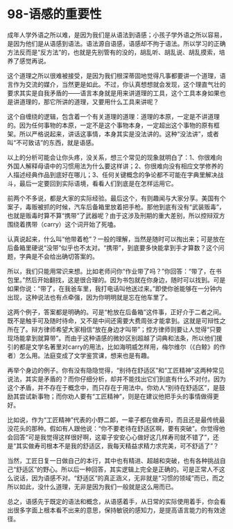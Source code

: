 # 98-语感的重要性

成年人学外语之所以难，是因为我们是从语法到语感；小孩子学外语之所以容易，是因为他们是从语感到语法。语法源自语感，语感却不拘于语法。所以学习的正确方法反而是“反方法”的，也就是先别管有的没的，胡乱听、胡乱说、胡乱摸索，培养了感觉再说。

这个道理之所以很难被接受，是因为我们根深蒂固地觉得凡事都要讲一个道理，语言作为交流的媒介，当然更是如此。不过，你认真想想就会发现，这个理直气壮的要求其实是自我矛盾的——语言本身就是用来讲道理的工具，这个工具本身如果也是讲道理的，那它所讲的道理，又要用什么工具来讲呢？

这个自缠绕的逻辑，包含着一个有关道理的道理：道理的本原，一定是不讲道理的。因为任何事物的本原，一定不是这个事物本身，一定超出这个事物的原有框架。所以严格说起来，讲话这事情，本身其实是没法讲的。这种“没法讲”，或者叫“不可致诘”的东西，就是语感。

以上的分析可能会让你头疼，没关系，想三个常见的现象就明白了：1、你很难向外国人解释母语中的习惯用法为什么要这样讲；2、你很难向没有相应文学修养的人描述经典作品到底好在哪儿；3、任何关键概念的争论都不可能在字典里解决战斗，最后一定要回到实际语境，看看人们到底是在怎样运用它。

前两个不多说，都是大家的实际经验。最后这个，有则趣闻与大家分享。美国有个案子，毒贩被抓的时候，汽车后备箱里放着把手枪。那他到底有没有“武装贩毒”，也就是贩毒时算不算“携带”了武器呢？由于这涉及刑期的重大差别，所以控辩双方围绕着携带（carry）这个词开始了死嗑。

认真说起来，什么叫“他带着枪”？一般的理解，当然是随时可以掏出来；可是放在后备箱里硬说“没带”似乎也不太对。“携带”，到底要多快能拿到手才算数？这个问题，字典是不会给出确切答案的。

所以，我们只能用常识来想。比如老师问你“作业带了吗？”你回答：“带了，在书包里。”然后开始翻找，这是很合理的。因为书包就在你身边，随时可以找到。可是如果你说：“带了，在我爸车里，我打电话叫他送过来。”即使你爸能够在一分钟内出现，这种说法也有点牵强，因为你明明就是忘在他车里了。

这两个例子，答案都是明确的。可是“枪放在后备箱”这件事，正好介于二者之间。既不是触手可及随时待命，又不是中间还需要大费周张才能拿到。这就是可辩性之所在了。辩方律师希望大家相信“放在身边才叫带”；控方律师则要让人觉得“只要现场能拿到就算带”。而由于这种语感的微妙区别超越了词典和法条，所以他们援引的都是文学名著里对carry的用法，比如海明威怎样用，梅尔维尔（《白鲸》的作者）怎么用。法庭变成了文学鉴赏课，想来也是有趣。

再举个身边的例子。你有没有隐隐觉得，“别待在舒适区”和“工匠精神”这两种常见说法，其实是矛盾的？而你仔细分析，却并不能找出它们到底有什么不对付。因为这个矛盾，并不存在于概念中，而只存在于用法中。你劝人“别待在舒适区”，是鼓励其尝试新事物；而你劝人要有“工匠精神”，则是在建议他把手头的事情做得更好。

比如说，作为“工匠精神”代表的小野二郞，一辈子都在做寿司，而且还是最传统最没花头的那种。假如有人跟他说：“你不要老待在舒适区啊，要有突破”。你觉得他会回答“可是我觉得这样很好啊，这辈子安安心心做好这几样寿司就不错了”，还是“其实做寿司根本不是我的舒适区，我每天精益求精力求完美，可不舒适了”？

当然，工匠日复一日做自己的本行，其中也有精进、超越和突破，也有各种挑战自己“舒适区”的野心。所以后一种回答，其实逻辑上完全是正确的。可是正常人不这么说话，因为语感不对。“舒适区”的真正涵义，无非就是“习惯的领域”而已，而之所以如此，没什么道理，无非是因为我们一般就是这么用而已。

总之，语感先于既定的语法和概念，从语感着手，从日常的实际使用着手，你会看出很多字面上根本看不出来的意思，保持敏锐的感知力，是提高语言能力的有效途径。